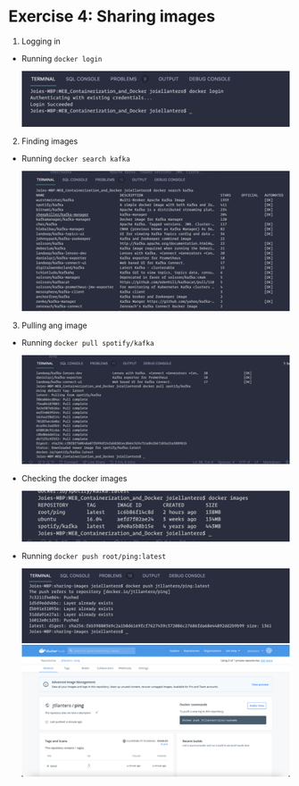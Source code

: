 # Exercise 4: Sharing images

1. Logging in

* Running `docker login`

    <img src="1 - login.png" alt="1">

2. Finding images

* Running `docker search kafka`

    <img src="2 - docker search.png" alt="2">

3. Pulling ang image

* Running `docker pull spotify/kafka` 

    <img src="3 - pull.png" alt="3">

* Checking the docker images 

    <img src="4 - check.png" alt="4">

* Running `docker push root/ping:latest`

    <img src="5 - push.png" alt="5">

    <img src="6 - remote repo.png" alt="6">